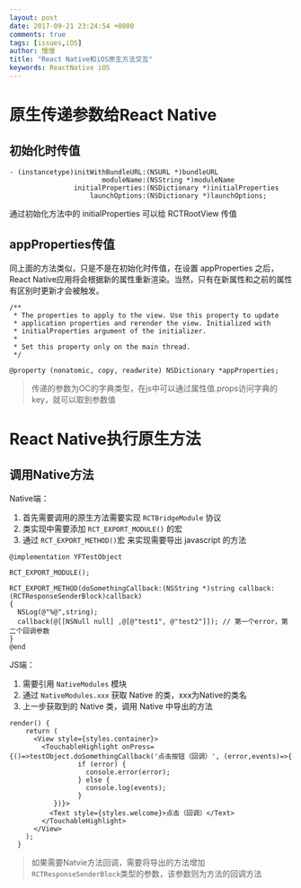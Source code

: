 ```yaml
---
layout: post
date: 2017-09-21 23:24:54 +0800
comments: true
tags: [issues,iOS]
author: 慢慢
title: "React Native和iOS原生方法交互"
keywords: ReactNative iOS
---
```



# 原生传递参数给React Native
## 初始化时传值
```
- (instancetype)initWithBundleURL:(NSURL *)bundleURL
                       moduleName:(NSString *)moduleName
                initialProperties:(NSDictionary *)initialProperties
                    launchOptions:(NSDictionary *)launchOptions;
```
通过初始化方法中的 initialProperties 可以给 RCTRootView 传值

## appProperties传值

同上面的方法类似，只是不是在初始化时传值，在设置 appProperties 之后，React Native应用将会根据新的属性重新渲染。当然，只有在新属性和之前的属性有区别时更新才会被触发。

```
/**
 * The properties to apply to the view. Use this property to update
 * application properties and rerender the view. Initialized with
 * initialProperties argument of the initializer.
 *
 * Set this property only on the main thread.
 */
 
@property (nonatomic, copy, readwrite) NSDictionary *appProperties;
```

> 传递的参数为OC的字典类型，在js中可以通过属性值.props访问字典的key，就可以取到参数值

# React Native执行原生方法
## 调用Native方法
Native端：

1. 首先需要调用的原生方法需要实现 `RCTBridgeModule` 协议
2. 类实现中需要添加 `RCT_EXPORT_MODULE()` 的宏
3. 通过 `RCT_EXPORT_METHOD()`宏 来实现需要导出 javascript 的方法

```
@implementation YFTestObject

RCT_EXPORT_MODULE();

RCT_EXPORT_METHOD(doSomethingCallback:(NSString *)string callback:(RCTResponseSenderBlock)callback)
{
  NSLog(@"%@",string);
  callback(@[[NSNull null] ,@[@"test1", @"test2"]]); // 第一个error，第二个回调参数
}
@end
```

JS端：

1. 需要引用 `NativeModules` 模块
2. 通过 `NativeModules.xxx` 获取 Native 的类，xxx为Native的类名
3. 上一步获取到的 Native 类，调用 Native 中导出的方法

```
render() {
    return (
      <View style={styles.container}> 
        <TouchableHighlight onPress={()=>testObject.doSomethingCallback('点击按钮（回调）', (error,events)=>{
                 if (error) {
                   console.error(error);
                 } else {
                   console.log(events);
                 }
           })}>
          <Text style={styles.welcome}>点击（回调）</Text>
        </TouchableHighlight>
      </View>
    );
  }
```

> 如果需要Natvie方法回调，需要将导出的方法增加`RCTResponseSenderBlock`类型的参数，该参数则为方法的回调方法




